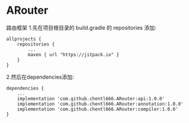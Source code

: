 # ARouter
路由框架
1.先在项目根目录的 build.gradle 的 repositories 添加:
```
allprojects {
    repositories {
        ...
        maven { url "https://jitpack.io" }
    }
}
```

2.然后在dependencies添加:
```
dependencies {
	...
	implementation 'com.github.chentl666.ARouter:api:1.0.0'
	implementation 'com.github.chentl666.ARouter:annotation:1.0.0'
	implementation 'com.github.chentl666.ARouter:compiler:1.0.0'
}
```